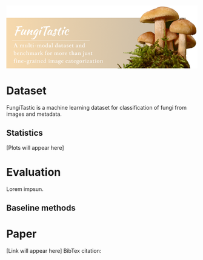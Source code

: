 ![Species Similarities and differences](assets/img/banner.png)



# Dataset
FungiTastic is a machine learning dataset for classification of fungi from images and metadata.

## Statistics
[Plots will appear here]


# Evaluation
Lorem impsun.
## Baseline methods


# Paper
[Link will appear here]
BibTex citation:
